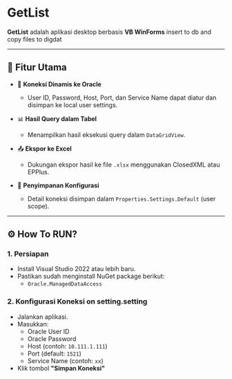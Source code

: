 # GetList

**GetList** adalah aplikasi desktop berbasis **VB WinForms** insert to db and copy files to digdat

---

## 🚀 Fitur Utama

- 🔌 **Koneksi Dinamis ke Oracle**
  - User ID, Password, Host, Port, dan Service Name dapat diatur dan disimpan ke local user settings.  
  
- 📊 **Hasil Query dalam Tabel**
  - Menampilkan hasil eksekusi query dalam `DataGridView`.

- 📤 **Ekspor ke Excel**
  - Dukungan ekspor hasil ke file `.xlsx` menggunakan ClosedXML atau EPPlus.

- 💾 **Penyimpanan Konfigurasi**
  - Detail koneksi disimpan dalam `Properties.Settings.Default` (user scope).

---

## ⚙️ How To RUN?

### 1. **Persiapan**
- Install Visual Studio 2022 atau lebih baru.
- Pastikan sudah menginstall NuGet package berikut:
  - `Oracle.ManagedDataAccess`

### 2. **Konfigurasi Koneksi on setting.setting**
- Jalankan aplikasi.
- Masukkan:
  - Oracle User ID
  - Oracle Password
  - Host (contoh: `10.111.1.111`)
  - Port (default: `1521`)
  - Service Name (contoh: `xx`)
- Klik tombol **"Simpan Koneksi"**
